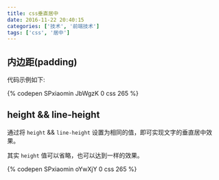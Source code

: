 ```yaml
---
title: css垂直居中
date: 2016-11-22 20:40:15
categories: ['技术', '前端技术']
tags: ['css', '居中']
---
```


## 内边距(padding)

代码示例如下:

{% codepen SPxiaomin JbWgzK 0 css 265 %}

## height && line-height

通过将 `height` && `line-height` 设置为相同的值，即可实现文字的垂直居中效果。

其实 `height` 值可以省略，也可以达到一样的效果。

{% codepen SPxiaomin oYwXjY 0 css 265 %}
